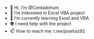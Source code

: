 - 👋 Hi, I’m @Contadohum
- 👀 I’m interested in Excel VBA project
- 🌱 I’m currently learning Excel and VBA
- 👽 I need help with the project
- 📫 How to reach me: t.me/joseluiz92


